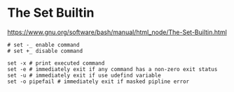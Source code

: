 # The Set Builtin
https://www.gnu.org/software/bash/manual/html_node/The-Set-Builtin.html

```shell
# set -_ enable command
# set +_ disable command

set -x # print executed command
set -e # immediately exit if any command has a non-zero exit status
set -u # immediately exit if use udefind variable
set -o pipefail # immediately exit if masked pipline error
```